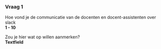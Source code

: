 ### Vraag 1
Hoe vond je de communicatie van de docenten en docent-assistenten over slack   
__1 - 10__

Zou je hier wat op willen aanmerken?    
__Textfield__